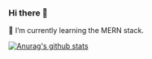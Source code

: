 ### Hi there 👋

🌱 I’m currently learning the MERN stack.

[![Anurag's github stats](https://github-readme-stats.vercel.app/api?username=haycon)](https://github.com/anuraghazra/github-readme-stats)

<!--
**haycon/haycon** is a ✨ _special_ ✨ repository because its `README.md` (this file) appears on your GitHub profile.

Here are some ideas to get you started:

- 🔭 I’m currently working on ...
- 🌱 I’m currently learning ...
- 👯 I’m looking to collaborate on ...
- 🤔 I’m looking for help with ...
- 💬 Ask me about ...
- 📫 How to reach me: ...
- 😄 Pronouns: ...
- ⚡ Fun fact: ...
-->

